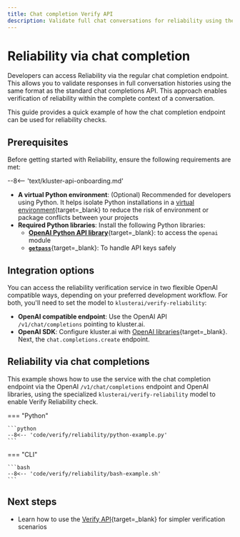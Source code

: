 ```yaml
---
title: Chat completion Verify API
description: Validate full chat conversations for reliability using the kluster.ai chat completion endpoint. Analyze context and detect misinformation.
---
```


# Reliability via chat completion

Developers can access Reliability via the regular chat completion endpoint. This allows you to validate responses in full conversation histories using the same format as the standard chat completions API. This approach enables verification of reliability within the complete context of a conversation.

This guide provides a quick example of how the chat completion endpoint can be used for reliability checks.

## Prerequisites

Before getting started with Reliability, ensure the following requirements are met:

--8<-- 'text/kluster-api-onboarding.md'
- **A virtual Python environment**: (Optional) Recommended for developers using Python. It helps isolate Python installations in a [virtual environment](https://packaging.python.org/en/latest/guides/installing-using-pip-and-virtual-environments/){target=\_blank} to reduce the risk of environment or package conflicts between your projects
- **Required Python libraries**: Install the following Python libraries:
    - [**OpenAI Python API library**](https://pypi.org/project/openai/){target=\_blank}: to access the `openai` module
    - [**`getpass`**](https://pypi.org/project/getpass4/){target=\_blank}: To handle API keys safely


## Integration options

You can access the reliability verification service in two flexible OpenAI compatible ways, depending on your preferred development workflow. For both, you'll need to set the model to `klusterai/verify-reliability`:

- **OpenAI compatible endpoint**: Use the OpenAI API `/v1/chat/completions` pointing to kluster.ai.
- **OpenAI SDK**: Configure kluster.ai with [OpenAI libraries](/verify/openai-compatibility/#configuring-openai-to-use-klusterais-api){target=\_blank}. Next, the `chat.completions.create` endpoint.

## Reliability via chat completions

This example shows how to use the service with the chat completion endpoint via the OpenAI `/v1/chat/completions` endpoint and OpenAI libraries, using the specialized `klusterai/verify-reliability` model to enable Verify Reliability check.

=== "Python"

    ```python
    --8<-- 'code/verify/reliability/python-example.py'
    ```

=== "CLI"

    ```bash
    --8<-- 'code/verify/reliability/bash-example.sh'
    ```

## Next steps

- Learn how to use the [Verify API](/verify/reliability/verify-api/){target=\_blank} for simpler verification scenarios
